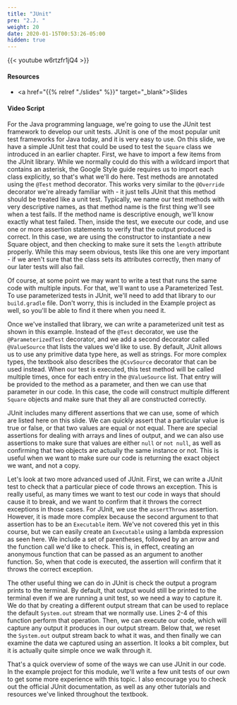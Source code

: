 ```yaml
---
title: "JUnit"
pre: "2.J. "
weight: 20
date: 2020-01-15T00:53:26-05:00
hidden: true
---
```


{{< youtube w6rtzfr1jQ4   >}}

#### Resources

* <a href="{{% relref "./slides" %}}" target="_blank">Slides</a>

#### Video Script

For the Java programming language, we're going to use the JUnit test framework to develop our unit tests. JUnit is one of the most popular unit test frameworks for Java today, and it is very easy to use. On this slide, we have a simple JUnit test that could be used to test the `Square` class we introduced in an earlier chapter. First, we have to import a few items from the JUnit library. While we normally could do this with a wildcard import that contains an asterisk, the Google Style guide requires us to import each class explicitly, so that's what we'll do here. Test methods are annotated using the `@Test` method decorator. This works very similar to the `@Override` decorator we're already familiar with - it just tells JUnit that this method should be treated like a unit test. Typically, we name our test methods with very descriptive names, as that method name is the first thing we'll see when a test fails. If the method name is descriptive enough, we'll know exactly what test failed. Then, inside the test, we execute our code, and use one or more assertion statements to verify that the output produced is correct. In this case, we are using the constructor to instantiate a new Square object, and then checking to make sure it sets the `length` attribute properly. While this may seem obvious, tests like this one are very important - if we aren't sure that the class sets its attributes correctly, then many of our later tests will also fail. 

Of course, at some point we may want to write a test that runs the same code with multiple inputs. For that, we'll want to use a Parameterized Test. To use parameterized tests in JUnit, we'll need to add that library to our `build.gradle` file. Don't worry, this is included in the Example project as well, so you'll be able to find it there when you need it.

Once we've installed that library, we can write a parameterized unit test as shown in this example. Instead of the `@Test` decorator, we use the `@ParameterizedTest` decorator, and we add a second decorator called `@ValueSource` that lists the values we'd like to use. By default, JUnit allows us to use any primitive data type here, as well as strings. For more complex types, the textbook also describes the `@CsvSource` decorator that can be used instead. When our test is executed, this test method will be called multiple times, once for each entry in the `@ValueSource` list. That entry will be provided to the method as a parameter, and then we can use that parameter in our code. In this case, the code will construct multiple different `Square` objects and make sure that they all are constructed correctly.

JUnit includes many different assertions that we can use, some of which are listed here on this slide. We can quickly assert that a particular value is true or false, or that two values are equal or not equal. There are special assertions for dealing with arrays and lines of output, and we can also use assertions to make sure that values are either `null` or `not null`, as well as confirming that two objects are actually the same instance or not. This is useful when we want to make sure our code is returning the exact object we want, and not a copy. 

Let's look at two more advanced used of JUnit. First, we can write a JUnit test to check that a particular piece of code throws an exception. This is really useful, as many times we want to test our code in ways that should cause it to break, and we want to confirm that it throws the correct exceptions in those cases. For JUnit, we use the `assertThrows` assertion. However, it is made more complex because the second argument to that assertion has to be an `Executable` item. We've not covered this yet in this course, but we can easily create an `Executable` using a lambda expression as seen here. We include a set of parentheses, followed by an arrow and the function call we'd like to check. This is, in effect, creating an anonymous function that can be passed as an argument to another function. So, when that code is executed, the assertion will confirm that it throws the correct exception.

The other useful thing we can do in JUnit is check the output a program prints to the terminal. By default, that output would still be printed to the terminal even if we are running a unit test, so we need a way to capture it. We do that by creating a different output stream that can be used to replace the default `System.out` stream that we normally use. Lines 2-4 of this function perform that operation. Then, we can execute our code, which will capture any output it produces in our output stream. Below that, we reset the `System.out` output stream back to what it was, and then finally we can examine the data we captured using an assertion. It looks a bit complex, but it is actually quite simple once we walk through it. 

That's a quick overview of some of the ways we can use JUnit in our code. In the example project for this module, we'll write a few unit tests of our own to get some more experience with this topic. I also encourage you to check out the official JUnit documentation, as well as any other tutorials and resources we've linked throughout the textbook. 

